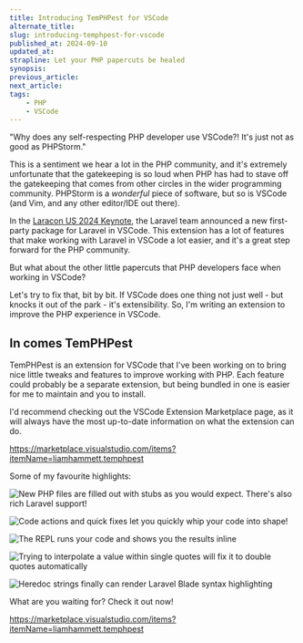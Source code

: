 ```yaml
---
title: Introducing TemPHPest for VSCode
alternate_title: 
slug: introducing-temphpest-for-vscode
published_at: 2024-09-10
updated_at: 
strapline: Let your PHP papercuts be healed
synopsis: 
previous_article: 
next_article: 
tags:
    - PHP
    - VSCode
---
```


"Why does any self-respecting PHP developer use VSCode?! It's just not as good as PHPStorm."

This is a sentiment we hear a lot in the PHP community, and it's extremely unfortunate that the gatekeeping is so loud when PHP has had to stave off the gatekeeping that comes from other circles in the wider programming community. PHPStorm is a _wonderful_ piece of software, but so is VSCode (and Vim, and any other editor/IDE out there).

In the [Laracon US 2024 Keynote](https://www.youtube.com/watch?v=AwWepVU5uWM), the Laravel team announced a new first-party package for Laravel in VSCode. This extension has a lot of features that make working with Laravel in VSCode a lot easier, and it's a great step forward for the PHP community.

But what about the other little papercuts that PHP developers face when working in VSCode?

Let's try to fix that, bit by bit. If VSCode does one thing not just well - but knocks it out of the park - it's extensibility. So, I'm writing an extension to improve the PHP experience in VSCode.

## In comes TemPHPest

TemPHPest is an extension for VSCode that I've been working on to bring nice little tweaks and features to improve working with PHP. Each feature could probably be a separate extension, but being bundled in one is easier for me to maintain and you to install.

I'd recommend checking out the VSCode Extension Marketplace page, as it will always have the most up-to-date information on what the extension can do.

<https://marketplace.visualstudio.com/items?itemName=liamhammett.temphpest>

Some of my favourite highlights:

![New PHP files are filled out with stubs as you would expect. There's also rich Laravel support!](https://res.cloudinary.com/liam/image/upload/v1725928075/file-template-with-namespace.gif)

![Code actions and quick fixes let you quickly whip your code into shape!](https://res.cloudinary.com/liam/image/upload/v1725928075/code-actions.gif)

![The REPL runs your code and shows you the results inline](https://res.cloudinary.com/liam/image/upload/v1725928075/repl.gif)

![Trying to interpolate a value within single quotes will fix it to double quotes automatically](https://res.cloudinary.com/liam/image/upload/v1725928075/auto-interpolation.gif)

![Heredoc strings finally can render Laravel Blade syntax highlighting](https://res.cloudinary.com/liam/image/upload/v1725928075/blade-heredoc.png)

What are you waiting for? Check it out now!

<https://marketplace.visualstudio.com/items?itemName=liamhammett.temphpest>